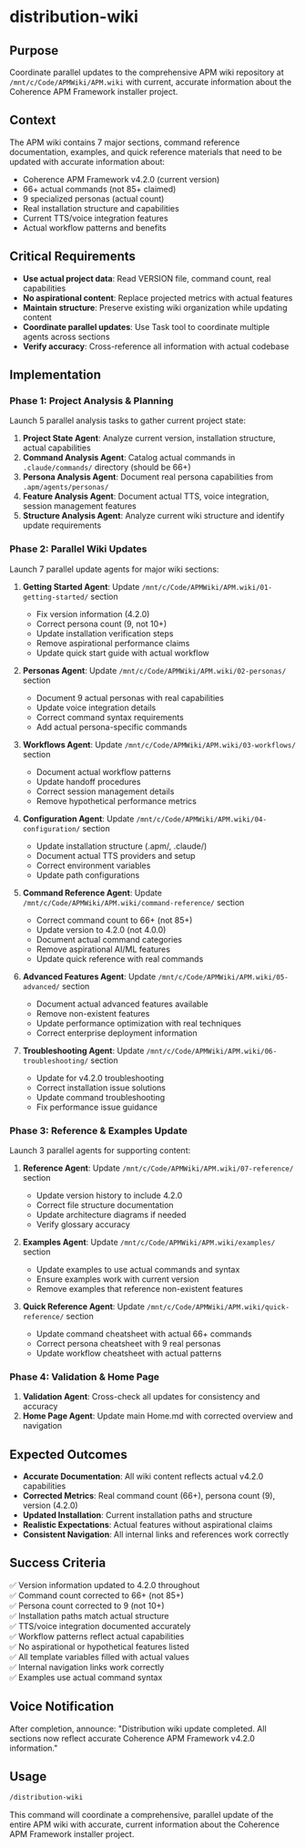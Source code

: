 # distribution-wiki

## Purpose
Coordinate parallel updates to the comprehensive APM wiki repository at `/mnt/c/Code/APMWiki/APM.wiki` with current, accurate information about the Coherence APM Framework installer project.

## Context
The APM wiki contains 7 major sections, command reference documentation, examples, and quick reference materials that need to be updated with accurate information about:
- Coherence APM Framework v4.2.0 (current version)
- 66+ actual commands (not 85+ claimed)
- 9 specialized personas (actual count)
- Real installation structure and capabilities
- Current TTS/voice integration features
- Actual workflow patterns and benefits

## Critical Requirements
- **Use actual project data**: Read VERSION file, command count, real capabilities
- **No aspirational content**: Replace projected metrics with actual features
- **Maintain structure**: Preserve existing wiki organization while updating content
- **Coordinate parallel updates**: Use Task tool to coordinate multiple agents across sections
- **Verify accuracy**: Cross-reference all information with actual codebase

## Implementation

### Phase 1: Project Analysis & Planning
Launch 5 parallel analysis tasks to gather current project state:

1. **Project State Agent**: Analyze current version, installation structure, actual capabilities
2. **Command Analysis Agent**: Catalog actual commands in `.claude/commands/` directory (should be 66+)
3. **Persona Analysis Agent**: Document real persona capabilities from `.apm/agents/personas/`
4. **Feature Analysis Agent**: Document actual TTS, voice integration, session management features
5. **Structure Analysis Agent**: Analyze current wiki structure and identify update requirements

### Phase 2: Parallel Wiki Updates
Launch 7 parallel update agents for major wiki sections:

1. **Getting Started Agent**: Update `/mnt/c/Code/APMWiki/APM.wiki/01-getting-started/` section
   - Fix version information (4.2.0)
   - Correct persona count (9, not 10+)
   - Update installation verification steps
   - Remove aspirational performance claims
   - Update quick start guide with actual workflow

2. **Personas Agent**: Update `/mnt/c/Code/APMWiki/APM.wiki/02-personas/` section
   - Document 9 actual personas with real capabilities
   - Update voice integration details
   - Correct command syntax requirements
   - Add actual persona-specific commands

3. **Workflows Agent**: Update `/mnt/c/Code/APMWiki/APM.wiki/03-workflows/` section
   - Document actual workflow patterns
   - Update handoff procedures
   - Correct session management details
   - Remove hypothetical performance metrics

4. **Configuration Agent**: Update `/mnt/c/Code/APMWiki/APM.wiki/04-configuration/` section
   - Update installation structure (.apm/, .claude/)
   - Document actual TTS providers and setup
   - Correct environment variables
   - Update path configurations

5. **Command Reference Agent**: Update `/mnt/c/Code/APMWiki/APM.wiki/command-reference/` section
   - Correct command count to 66+ (not 85+)
   - Update version to 4.2.0 (not 4.0.0)
   - Document actual command categories
   - Remove aspirational AI/ML features
   - Update quick reference with real commands

6. **Advanced Features Agent**: Update `/mnt/c/Code/APMWiki/APM.wiki/05-advanced/` section
   - Document actual advanced features available
   - Remove non-existent features
   - Update performance optimization with real techniques
   - Correct enterprise deployment information

7. **Troubleshooting Agent**: Update `/mnt/c/Code/APMWiki/APM.wiki/06-troubleshooting/` section
   - Update for v4.2.0 troubleshooting
   - Correct installation issue solutions
   - Update command troubleshooting
   - Fix performance issue guidance

### Phase 3: Reference & Examples Update
Launch 3 parallel agents for supporting content:

1. **Reference Agent**: Update `/mnt/c/Code/APMWiki/APM.wiki/07-reference/` section
   - Update version history to include 4.2.0
   - Correct file structure documentation
   - Update architecture diagrams if needed
   - Verify glossary accuracy

2. **Examples Agent**: Update `/mnt/c/Code/APMWiki/APM.wiki/examples/` section
   - Update examples to use actual commands and syntax
   - Ensure examples work with current version
   - Remove examples that reference non-existent features

3. **Quick Reference Agent**: Update `/mnt/c/Code/APMWiki/APM.wiki/quick-reference/` section
   - Update command cheatsheet with actual 66+ commands
   - Correct persona cheatsheet with 9 real personas
   - Update workflow cheatsheet with actual patterns

### Phase 4: Validation & Home Page
1. **Validation Agent**: Cross-check all updates for consistency and accuracy
2. **Home Page Agent**: Update main Home.md with corrected overview and navigation

## Expected Outcomes
- **Accurate Documentation**: All wiki content reflects actual v4.2.0 capabilities
- **Corrected Metrics**: Real command count (66+), persona count (9), version (4.2.0)
- **Updated Installation**: Current installation paths and structure
- **Realistic Expectations**: Actual features without aspirational claims
- **Consistent Navigation**: All internal links and references work correctly

## Success Criteria
✅ Version information updated to 4.2.0 throughout  
✅ Command count corrected to 66+ (not 85+)  
✅ Persona count corrected to 9 (not 10+)  
✅ Installation paths match actual structure  
✅ TTS/voice integration documented accurately  
✅ Workflow patterns reflect actual capabilities  
✅ No aspirational or hypothetical features listed  
✅ All template variables filled with actual values  
✅ Internal navigation links work correctly  
✅ Examples use actual command syntax  

## Voice Notification
After completion, announce: "Distribution wiki update completed. All sections now reflect accurate Coherence APM Framework v4.2.0 information."

## Usage
```bash
/distribution-wiki
```

This command will coordinate a comprehensive, parallel update of the entire APM wiki with accurate, current information about the Coherence APM Framework installer project.